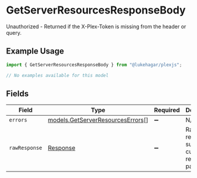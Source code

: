 # GetServerResourcesResponseBody

Unauthorized - Returned if the X-Plex-Token is missing from the header or query.

## Example Usage

```typescript
import { GetServerResourcesResponseBody } from "@lukehagar/plexjs";

// No examples available for this model
```

## Fields

| Field                                                                      | Type                                                                       | Required                                                                   | Description                                                                |
| -------------------------------------------------------------------------- | -------------------------------------------------------------------------- | -------------------------------------------------------------------------- | -------------------------------------------------------------------------- |
| `errors`                                                                   | [models.GetServerResourcesErrors](../models/getserverresourceserrors.md)[] | :heavy_minus_sign:                                                         | N/A                                                                        |
| `rawResponse`                                                              | [Response](https://developer.mozilla.org/en-US/docs/Web/API/Response)      | :heavy_minus_sign:                                                         | Raw HTTP response; suitable for custom response parsing                    |